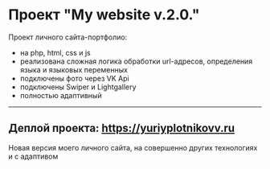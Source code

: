 Проект "My website v.2.0."
==========
Проект личного сайта-портфолио:
* на php, html, css и js
* реализована сложная логика обработки url-адресов, определения языка и языковых переменных
* подключены фото через VK Api
* подключены Swiper и Lightgallery
* полностью адаптивный
---
Деплой проекта: https://yuriyplotnikovv.ru
---
Новая версия моего личного сайта, на совершенно других технологиях и с адаптивом